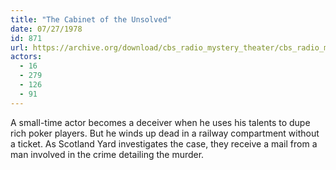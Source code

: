 ```yaml
---
title: "The Cabinet of the Unsolved"
date: 07/27/1978
id: 871
url: https://archive.org/download/cbs_radio_mystery_theater/cbs_radio_mystery_theater-0851-0900.zip/cbs_radio_mystery_theater-0851-0900%2Fcbsrmt_0871_the_cabinet_of_the_unsolved.mp3
actors:
  - 16
  - 279
  - 126
  - 91
---
```

A small-time actor becomes a deceiver when he uses his talents to dupe rich poker players. But he winds up dead in a railway compartment without a ticket. As Scotland Yard investigates the case, they receive a mail from a man involved in the crime detailing the murder.